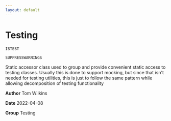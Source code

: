 ```yaml
---
layout: default
---
```

# Testing

`ISTEST`

`SUPPRESSWARNINGS`

Static accessor class used to group and provide convenient static access to testing classes. Usually this is done to support mocking, but since that isn&apos;t needed for testing utilities, this is just to follow the same pattern while allowing decomposition of testing functionality


**Author** Tom Wilkins


**Date** 2022-04-08


**Group** Testing

